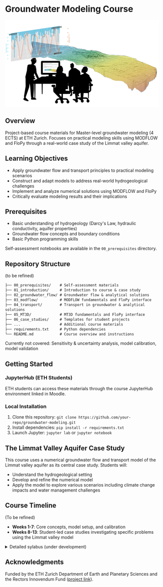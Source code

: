 # Groundwater Modeling Course

![Groundwater Model Visualization](static/Groundwater_course.jpg)

## Overview
Project-based course materials for Master-level groundwater modeling (4 ECTS) at ETH Zurich. Focuses on practical modeling skills using MODFLOW and FloPy through a real-world case study of the Limmat valley aquifer.

## Learning Objectives
- Apply groundwater flow and transport principles to practical modeling scenarios
- Construct and adapt models to address real-world hydrogeological challenges
- Implement and analyze numerical solutions using MODFLOW and FloPy
- Critically evaluate modeling results and their implications

## Prerequisites
- Basic understanding of hydrogeology (Darcy's Law, hydraulic conductivity, aquifer properties)
- Groundwater flow concepts and boundary conditions
- Basic Python programming skills

Self-assessment notebooks are available in the `00_prerequisites` directory.

## Repository Structure
(to be refined)
```
├── 00_prerequisites/    # Self-assessment materials
├── 01_introduction/     # Introduction to course & case study
├── 02_groundwater_flow/ # Groundwater flow & analytical solutions
├── 03_modflow/          # MODFLOW fundamentals and FloPy interface
├── 04_transport/        # Transport in groundwater & analytical solutions
├── 05_MT3D/             # MT3D fundamentals and FloPy interface
├── 06_case_studies/     # Templates for student projects
├── ...                  # Additional course materials
├── requirements.txt     # Python dependencies
└── README.md            # Course overview and instructions
```

Currently not covered: Sensitivity & uncertainty analysis, model calibration, model validation


## Getting Started
### JupyterHub (ETH Students)
ETH students can access these materials through the course JupyterHub environment linked in Moodle.

### Local Installation
1. Clone this repository: `git clone https://github.com/your-repo/groundwater-modeling.git`
2. Install dependencies: `pip install -r requirements.txt`
3. Launch Jupyter: `jupyter lab` or `jupyter notebook`

## The Limmat Valley Aquifer Case Study
This course uses a numerical groundwater flow and transport model of the Limmat valley aquifer as its central case study. Students will:
- Understand the hydrogeological setting
- Develop and refine the numerical model
- Apply the model to explore various scenarios including climate change impacts and water management challenges

## Course Timeline
(To be refined)
- **Weeks 1-7**: Core concepts, model setup, and calibration
- **Weeks 8-13**: Student-led case studies investigating specific problems using the Limmat valley model

<details>
<summary>Detailed sylabus (under development)</summary>
The course stretches over 13 weeks with 4 lectures per week. For each lecture we expect 25-30 hours of work for the student. You will have a mid-term exam in week 7 and a final exam in week 13. The course is structured as follows:

- Lesson 1: Introduction to the course, group formation, and project assignment
- Lesson 2: Introduction to Groundwater Flow Modeling
- Lesson 2: Numerical Methods for Groundwater Flow Modeling
- Lesson 3: Introduction to Groundwater Transport Modeling
- Lesson 4: Numerical Methods for Groundwater Transport Modeling
- Lesson 5: Calibration and Validation of Groundwater Models
- Mid-term exam
- Lesson 6: Uncertainty Analysis in Groundwater Modeling
- Lesson 7: Groundwater Modeling in Practice
- Project work
- Project work
- Project work
- Project presentation & discussion
- Project work
- Final exam
</details>

## Acknowledgments
Funded by the ETH Zurich Department of Earth and Planetary Sciences and the Rectors Innovendum Fund ([project link](https://ww2.lehrbetrieb.ethz.ch/id-workflows/faces/instances/Innovedum/ProzessInnovedum$1/195511738774A87D/innovedumPublic.Details/Details.xhtml)).